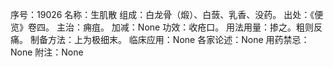 序号：19026
名称：生肌散
组成：白龙骨（煅）、白蔹、乳香、没药。
出处：《便览》卷四。
主治：痈疽。
加减：None
功效：收疮口。
用法用量：掺之。粗则反痛。
制备方法：上为极细末。
临床应用：None
各家论述：None
用药禁忌：None
附注：None
